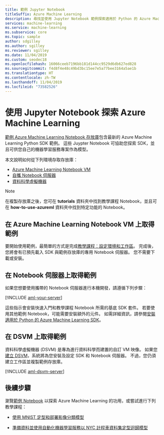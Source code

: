 ```yaml
---
title: 範例 Jupyter Notebook
titleSuffix: Azure Machine Learning
description: 尋找並使用 Jupyter Notebook 範例探索適用於 Python 的 Azure Machine Learning SDK。
services: machine-learning
ms.service: machine-learning
ms.subservice: core
ms.topic: sample
author: sdgilley
ms.author: sgilley
ms.reviewer: sgilley
ms.date: 11/04/2019
ms.custom: seodec18
ms.openlocfilehash: 16066ceeb7196bb181d144cc9529d6db627ed828
ms.sourcegitcommit: f4d8f4e48c49bd3bc15ee7e5a77bee3164a5ae1b
ms.translationtype: HT
ms.contentlocale: zh-TW
ms.lasthandoff: 11/04/2019
ms.locfileid: "73582526"
---
```

# <a name="explore-azure-machine-learning-with-jupyter-notebooks"></a>使用 Jupyter Notebook 探索 Azure Machine Learning

[範例 Azure Machine Learning Notebook 存放庫](https://github.com/azure/machinelearningnotebooks)包含最新的 Azure Machine Learning Python SDK 範例。 這些 Juypter Notebook 可協助您探索 SDK，並且可供您自己的機器學習服務專案作為模型。

本文說明如何從下列環境存取存放庫：

- [Azure Machine Learning Notebook VM](#notebookvm)
- [自攜 Notebook 伺服器](#byo)
- [資料科學虛擬機器](#dsvm)

> [!NOTE]
> 在複製存放庫之後，您可在 **tutorials** 資料夾中找到教學課程 Notebook，並且可在 **how-to-use-azureml** 資料夾中找到特定功能的 Notebook。

<a name="notebookvm"></a>
## <a name="get-samples-on-azure-machine-learning-notebook-vm"></a>在 Azure Machine Learning Notebook VM 上取得範例

要開始使用範例，最簡單的方式是完成[教學課程：設定環境和工作區](tutorial-1st-experiment-sdk-setup.md)。 完成後，您將會有已預先載入 SDK 與範例存放庫的專用 Notebook 伺服器。 您不需要下載或安裝。

<a name="byo"></a>

## <a name="get-samples-on-your-notebook-server"></a>在 Notebook 伺服器上取得範例

如果您想要使用攜帶的 Notebook 伺服器進行本機開發，請遵循下列步驟：

[!INCLUDE [aml-your-server](../../../includes/aml-your-server.md)]

這些指示會安裝快速入門和教學課程 Notebook 所需的基底 SDK 套件。 若要使用其他範例 Notebook，可能需要安裝額外的元件。 如需詳細資訊，請參閱[安裝適用於 Python 的 Azure Machine Learning SDK](https://docs.microsoft.com/python/api/overview/azure/ml/install)。

<a name="dsvm"></a>
## <a name="get-samples-on-dsvm"></a>在 DSVM 上取得範例

資料科學虛擬機器 (DSVM) 是專為進行資料科學而建置的自訂 VM 映像。 如果您[建立 DSVM](how-to-configure-environment.md#dsvm)，系統將為您安裝及設定 SDK 和 Notebook 伺服器。 不過，您仍須建立工作區並複製範例存放庫。

[!INCLUDE [aml-dsvm-server](../../../includes/aml-dsvm-server.md)]

## <a name="next-steps"></a>後續步驟

瀏覽[範例 Notebook](https://aka.ms/aml-notebooks) 以探索 Azure Machine Learning 的功用，或嘗試進行下列教學課程：

- [使用 MNIST 定型和部署影像分類模型](tutorial-train-models-with-aml.md)

- [準備資料並使用自動化機器學習服務以 NYC 計程車資料集定型迴歸模型](tutorial-auto-train-models.md)
